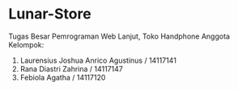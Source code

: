 # Lunar-Store
Tugas Besar Pemrograman Web Lanjut, Toko Handphone
Anggota Kelompok:
1. Laurensius Joshua Anrico Agustinus  / 14117141
2. Rana Diastri Zahrina                / 14117147
3. Febiola Agatha                      / 14117120
